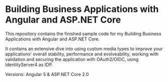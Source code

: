 # Building Business Applications with Angular and ASP.NET Core

This repository contains the finished sample code for my Building Business Applications with Angular and ASP.NET Core. 

It contains an extensive dive into using custom media types to improve your applications' overall stability, performance and evolveability, working with validation and securing the application with OAuth2/OIDC, using IdentityServer4 as IDP.  

Versions: Angular 5 & ASP.NET Core 2.0
